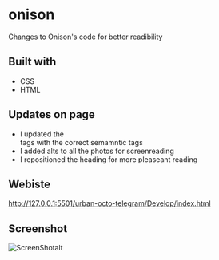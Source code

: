 # onison
Changes to Onison's code for better readibility
## Built with
* CSS
* HTML

## Updates on page
* I updated the <div> tags with the correct semamntic tags
* I added alts to all the photos for screenreading
* I repositioned the heading for more pleaseant reading

## Webiste
http://127.0.0.1:5501/urban-octo-telegram/Develop/index.html

## Screenshot
![ScreenShot](image.png)alt

